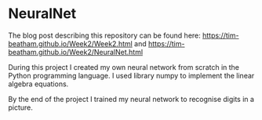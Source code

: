 # NeuralNet

The blog post describing this repository can be found here: https://tim-beatham.github.io/Week2/Week2.html and https://tim-beatham.github.io/Week2/NeuralNet.html

During this project I created my own neural network from scratch in the Python programming language. I used library numpy to implement the linear algebra equations.

By the end of the project I trained my neural network to recognise digits in a picture. 


